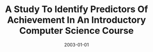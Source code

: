---
title: "A Study To Identify Predictors Of Achievement In An Introductory Computer Science Course"
date: 2003-01-01
venue: "Proceedings of the 2003 SIGMIS Conference on Computer Personnel Research: Freedom in Philadelphia - Leveraging Differences and Diversity in the IT Workforce, CPR 2003, Philadelphia, Pennsylvania, USA, April 10-12, 2003"
paperurl: https://doi.org/10.1145/761849.761879
authors: "Sandra Katz, John M Aronis, David Allbritton, Christine Wilson and Mary Lou Soffa"
awards: ""
---